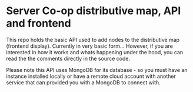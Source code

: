 # Server Co-op distributive map, API and frontend

This repo holds the basic API used to add nodes to the distributive map (frontend display).
Currently in very basic form... However, if you are interested in how it works and whats
happening under the hood, you can read the the comments directly in the source code.

Please note this API uses MongoDB for its database - so you must have an instance installed locally
or have a remote cloud account with another service that can provided you with a MongoDB to
connect with. 

